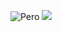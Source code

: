 ![Pero](https://cdn.7tv.app/emote/6159dfc1dc267a3441817608/4x.webp)
![](https://komarev.com/ghpvc/?username=LEMIBANDDEXARI&color=009EE0&style=flat&abbreviated=true)
